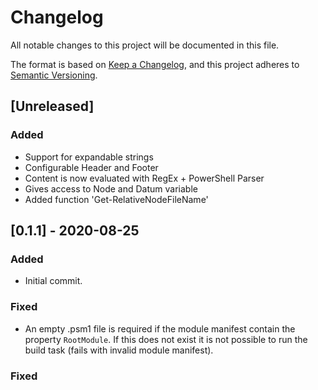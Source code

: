 # Changelog

All notable changes to this project will be documented in this file.

The format is based on [Keep a Changelog](https://keepachangelog.com/en/1.0.0/),
and this project adheres to [Semantic Versioning](https://semver.org/spec/v2.0.0.html).

## [Unreleased]

### Added

- Support for expandable strings
- Configurable Header and Footer
- Content is now evaluated with RegEx + PowerShell Parser
- Gives access to Node and Datum variable
- Added function 'Get-RelativeNodeFileName'

## [0.1.1] - 2020-08-25

### Added

- Initial commit.

### Fixed

-  An empty .psm1 file is required if the module manifest contain the
   property `RootModule`. If this does not exist it is not possible to
   run the build task (fails with invalid module manifest).

### Fixed
